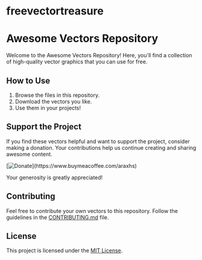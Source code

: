 # freevectortreasure
# Awesome Vectors Repository

Welcome to the Awesome Vectors Repository! Here, you'll find a collection of high-quality vector graphics that you can use for free.

## How to Use

1. Browse the files in this repository.
2. Download the vectors you like.
3. Use them in your projects!

## Support the Project

If you find these vectors helpful and want to support the project, consider making a donation. Your contributions help us continue creating and sharing awesome content.

[![Donate]([https://www.example-donation-link.com/button.png](https://t3.ftcdn.net/jpg/04/07/88/00/360_F_407880054_fdbzTfwmIBaDmb84pg4hDJ3rb1ezRpZw.jpg))](https://www.buymeacoffee.com/araxhs)

Your generosity is greatly appreciated!

## Contributing

Feel free to contribute your own vectors to this repository. Follow the guidelines in the [CONTRIBUTING.md](CONTRIBUTING.md) file.

## License

This project is licensed under the [MIT License](LICENSE).
